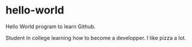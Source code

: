 # hello-world
Hello World program to learn Github.

Student in college learning how to become a developper. I like pizza a lot.
